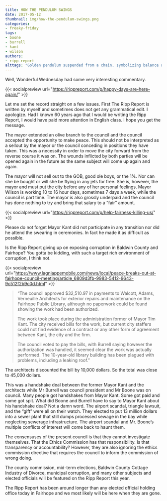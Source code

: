 ```yaml
---
title: HOW THE PENDULUM SWINGS
date: 2017-05-12
thumbnail: img/how-the-pendulum-swings.png
categories:
- freaky-friday
tags:
- boone
- burrell
- kant
- wilson
authors:
- ripp-report
alttags: "Golden pendulum suspended from a chain, symbolizing balance and potential shifts in local politics discussed in The Ripp R..."
---
```

Well, Wonderful Wednesday had some very interesting commentary.

{{< socialpreview url="https://rippreport.com/p/happy-days-are-here-again/" >}}

Let me set the record straight on a few issues. First The Ripp Report is written by myself and sometimes does not get any grammatical edit. I apologize. Had I known 60 years ago that I would be writing the Ripp Report, I would have paid more attention in English class. I hope you get the message.

The mayor extended an olive branch to the council and the council accepted the opportunity to make peace. This should not be interpreted as a sellout by the mayor or the council conceding in positions they have taken. This was a necessity in order to move the city forward from the reverse course it was on. The wounds inflicted by both parties will be opened again in the future as the same subject will come up again and again.

The mayor will not sell out to the GOB, good ole boys, or the 1%. Nor can she be bought or will she be flying in any jets for free. She is, however, the mayor and must put the city before any of her personal feelings. Mayor Wilson is working 10 to 16 hour days, sometimes 7 days a week, while the council is part time. The mayor is also grossly underpaid and the council has done nothing to try and bring that salary to a “fair” amount.

{{< socialpreview url="https://rippreport.com/p/help-fairness-killing-us/" >}}

Please do not forget Mayor Kant did not participate in any transition nor did he attend the swearing in ceremonies. In fact he made it as difficult as possible.

Is the Ripp Report giving up on exposing corruption in Baldwin County and Fairhope? You gotta be kidding, with such a target rich environment of corruption, I think not.

{{< socialpreview url="https://www.lagniappemobile.com/news/local/peace-breaks-out-at-fairhope-council-meeting/article_6809d3fb-9983-5412-9643-9c512f2b9c0d.html" >}}

> “The council approved $32,510.97 in payments to Walcott, Adams, Verneuille Architects for exterior repairs and maintenance on the Fairhope Public Library, although no paperwork could be found showing the work had been authorized.
> 
> The work took place during the administration former of Mayor Tim Kant. The city received bills for the work, but current city staffers could not find evidence of a contract or any other form of agreement between Kant, the city and the firm.
> 
> The council voted to pay the bills, with Burrell saying however the authorization was handled, it seemed clear the work was actually performed. The 10-year-old library building has been plagued with problems, including a leaking roof.”

The architects discounted the bill by 10,000 dollars. So the total was close to 45,000 dollars.

This was a handshake deal between the former Mayor Kant and the architects while Mr Burrell was council president and Mr Boone was on council. Many people got handshakes from Mayor Kant. Some got paid and some got spit. What did Boone and Burrell have to say to Mayor Kant about his handshake deal? Not a damn word. The airport scandal, triangle lawsuit, and the “gift” were all on their watch. They elected to put 13 million dollars into a sewer plant that still dumps processed sewage in the bay while neglecting sewerage infrastructure. The airport scandal and Mr. Boone’s multiple conflicts of interest will come back to haunt them.

The consensuses of the present council is that they cannot investigate themselves. That the Ethics Commission has that responsibility. Is that transparency or accountability? However, they are also ignoring the ethics commission directive that requires the council to inform the commission of wrong doing.

The county commission, mid-term elections, Baldwin County Cottage Industry of Divorce, municipal corruption, and many other subjects and elected officials will be featured on the Ripp Report this year.

The Ripp Report has been around longer than any elected official holding office today in Fairhope and we most likely will be here when they are gone.
